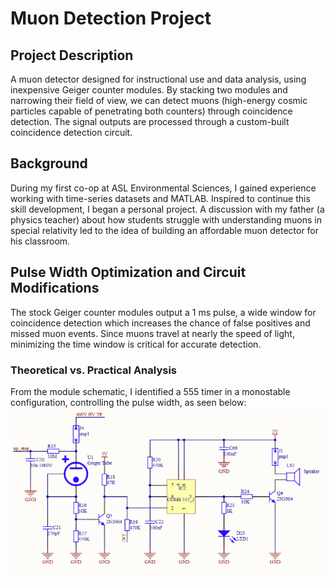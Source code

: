 # Muon Detection Project
## Project Description
A muon detector designed for instructional use and data analysis, using inexpensive Geiger counter modules. By stacking two modules and narrowing their field of view, we can detect muons (high-energy cosmic particles capable of penetrating both counters)  through coincidence detection. The signal outputs are processed through a custom-built coincidence detection circuit.
## Background
During my first co-op at ASL Environmental Sciences, I gained experience working with time-series datasets and MATLAB. Inspired to continue this skill development, I began a personal project. A discussion with my father (a physics teacher) about how students struggle with understanding muons in special relativity led to the idea of building an affordable muon detector for his classroom.
## Pulse Width Optimization and Circuit Modifications
The stock Geiger counter modules output a 1 ms pulse, a wide window for coincidence detection which increases the chance of false positives and missed muon events. Since muons travel at nearly the speed of light, minimizing the time window is critical for accurate detection.
### Theoretical vs. Practical Analysis
From the module schematic, I identified a 555 timer in a monostable configuration, controlling the pulse width, as seen below:
![Pulse Width Circuit in Geiger Counter Module](pulse_circuit.png)
